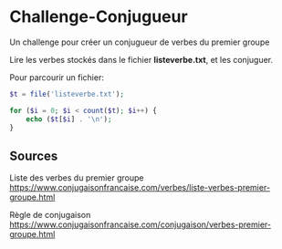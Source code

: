# Challenge-Conjugueur
Un challenge pour créer un conjugueur de verbes du premier groupe

Lire les verbes stockés dans le fichier **listeverbe.txt**, et les conjuguer.

Pour parcourir un fichier:
```php
$t = file('listeverbe.txt');

for ($i = 0; $i < count($t); $i++) {
    echo ($t[$i] . '\n');
}
```

## Sources

Liste des verbes du premier groupe
https://www.conjugaisonfrancaise.com/verbes/liste-verbes-premier-groupe.html

Règle de conjugaison
https://www.conjugaisonfrancaise.com/conjugaison/verbes-premier-groupe.html
